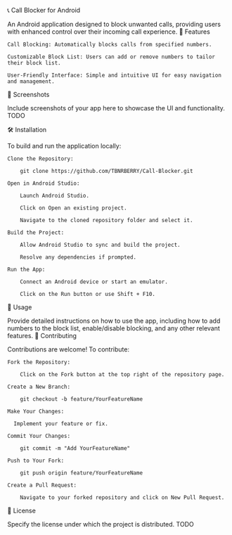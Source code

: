 📞 Call Blocker for Android

An Android application designed to block unwanted calls, providing users with enhanced control over their incoming call experience.​
🚀 Features

    Call Blocking: Automatically blocks calls from specified numbers.​

    Customizable Block List: Users can add or remove numbers to tailor their block list.​

    User-Friendly Interface: Simple and intuitive UI for easy navigation and management.​

📱 Screenshots

Include screenshots of your app here to showcase the UI and functionality. TODO

🛠️ Installation

To build and run the application locally:

    Clone the Repository:

        git clone https://github.com/TBNRBERRY/Call-Blocker.git

    Open in Android Studio:

        Launch Android Studio.

        Click on Open an existing project.

        Navigate to the cloned repository folder and select it.

    Build the Project:

        Allow Android Studio to sync and build the project.

        Resolve any dependencies if prompted.

    Run the App:

        Connect an Android device or start an emulator.

        Click on the Run button or use Shift + F10.

📄 Usage

Provide detailed instructions on how to use the app, including how to add numbers to the block list, enable/disable blocking, and any other relevant features.
🤝 Contributing

Contributions are welcome! To contribute:

    Fork the Repository:

        Click on the Fork button at the top right of the repository page.

    Create a New Branch:

        git checkout -b feature/YourFeatureName

    Make Your Changes:

      Implement your feature or fix.

    Commit Your Changes:

        git commit -m "Add YourFeatureName"

    Push to Your Fork:

        git push origin feature/YourFeatureName

    Create a Pull Request:

        Navigate to your forked repository and click on New Pull Request.
        
📄 License

Specify the license under which the project is distributed. TODO
